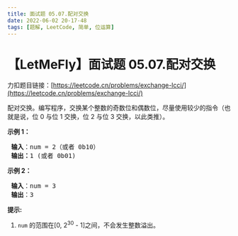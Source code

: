 ```yaml
---
title: 面试题 05.07.配对交换
date: 2022-06-02 20-17-48
tags: [题解, LeetCode, 简单, 位运算]
---
```


# 【LetMeFly】面试题 05.07.配对交换

力扣题目链接：[https://leetcode.cn/problems/exchange-lcci/](https://leetcode.cn/problems/exchange-lcci/)

<p>配对交换。编写程序，交换某个整数的奇数位和偶数位，尽量使用较少的指令（也就是说，位 0 与位 1 交换，位 2 与位 3 交换，以此类推）。</p>

<p><strong>示例 1：</strong></p>

<pre>
<strong> 输入</strong>：num = 2（或者 0b10）
<strong> 输出：</strong>1 (或者 0b01)
</pre>

<p><strong>示例 2：</strong></p>

<pre>
<strong> 输入</strong>：num = 3
<strong> 输出</strong>：3
</pre>

<p><strong>提示:</strong></p>

<ol>
	<li><code>num</code>&nbsp;的范围在[0, 2<sup>30</sup> - 1]之间，不会发生整数溢出。</li>
</ol>


    